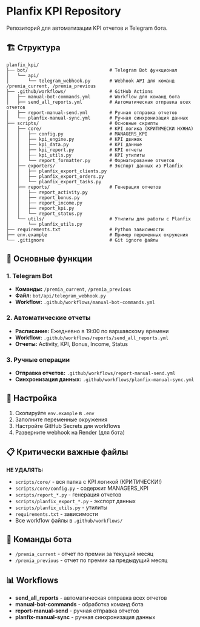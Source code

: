 # Planfix KPI Repository

Репозиторий для автоматизации KPI отчетов и Telegram бота.

## 🏗️ Структура

```
planfix_kpi/
├── bot/                              # Telegram Bot функционал
│   └── api/
│       └── telegram_webhook.py       # Webhook API для команд /premia_current, /premia_previous
├── .github/workflows/                # GitHub Actions
│   ├── manual-bot-commands.yml       # Workflow для команд бота
│   ├── send_all_reports.yml          # Автоматическая отправка всех отчетов
│   ├── report-manual-send.yml        # Ручная отправка отчетов
│   └── planfix-manual-sync.yml       # Ручная синхронизация данных
├── scripts/                          # Основные скрипты
│   ├── core/                         # KPI логика (КРИТИЧЕСКИ НУЖНА)
│   │   ├── config.py                 # MANAGERS_KPI
│   │   ├── kpi_engine.py             # KPI движок
│   │   ├── kpi_data.py               # KPI данные
│   │   ├── kpi_report.py             # KPI отчеты
│   │   ├── kpi_utils.py              # KPI утилиты
│   │   └── report_formatter.py       # Форматирование отчетов
│   ├── exporters/                    # Экспорт данных из Planfix
│   │   ├── planfix_export_clients.py
│   │   ├── planfix_export_orders.py
│   │   └── planfix_export_tasks.py
│   ├── reports/                      # Генерация отчетов
│   │   ├── report_activity.py
│   │   ├── report_bonus.py
│   │   ├── report_income.py
│   │   ├── report_kpi.py
│   │   └── report_status.py
│   └── utils/                        # Утилиты для работы с Planfix
│       └── planfix_utils.py
├── requirements.txt                  # Python зависимости
├── env.example                       # Пример переменных окружения
└── .gitignore                        # Git ignore файлы
```

## 🚀 Основные функции

### 1. Telegram Bot
- **Команды:** `/premia_current`, `/premia_previous`
- **Файл:** `bot/api/telegram_webhook.py`
- **Workflow:** `.github/workflows/manual-bot-commands.yml`

### 2. Автоматические отчеты
- **Расписание:** Ежедневно в 19:00 по варшавскому времени
- **Workflow:** `.github/workflows/reports/send_all_reports.yml`
- **Отчеты:** Activity, KPI, Bonus, Income, Status

### 3. Ручные операции
- **Отправка отчетов:** `.github/workflows/report-manual-send.yml`
- **Синхронизация данных:** `.github/workflows/planfix-manual-sync.yml`

## 🔧 Настройка

1. Скопируйте `env.example` в `.env`
2. Заполните переменные окружения
3. Настройте GitHub Secrets для workflows
4. Разверните webhook на Render (для бота)

## 📋 Критически важные файлы

**НЕ УДАЛЯТЬ:**
- `scripts/core/` - вся папка с KPI логикой (КРИТИЧЕСКИ!)
- `scripts/core/config.py` - содержит MANAGERS_KPI
- `scripts/report_*.py` - генерация отчетов
- `scripts/planfix_export_*.py` - экспорт данных
- `scripts/planfix_utils.py` - утилиты
- `requirements.txt` - зависимости
- Все workflow файлы в `.github/workflows/`

## 🎯 Команды бота

- `/premia_current` - отчет по премии за текущий месяц
- `/premia_previous` - отчет по премии за предыдущий месяц

## 📊 Workflows

- **send_all_reports** - автоматическая отправка всех отчетов
- **manual-bot-commands** - обработка команд бота
- **report-manual-send** - ручная отправка отчетов
- **planfix-manual-sync** - ручная синхронизация данных

